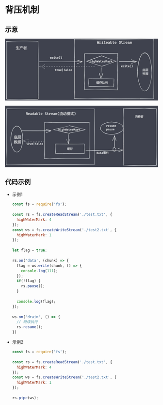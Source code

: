 # 背压机制

## 示意

![可写](image/可写.jpg)

![流动模式](image/流动模式.jpg)

## 代码示例

+ 示例1

    ```javascript
    const fs = require('fs');

    const rs = fs.createReadStream('./test.txt', {
      highWaterMark: 4
    });
    const ws = fs.createWriteStream('./test2.txt', {
      highWaterMark: 1
    });

    let flag = true;

    rs.on('data', (chunk) => {
      flag = ws.write(chunk, () => {
        console.log(111);
      });
      if(!flag) {
        rs.pause();
      }

      console.log(flag);
    });

    ws.on('drain', () => {
      // 继续执行
      rs.resume();
    })
    ```

+ 示例2

    ```javascript
    const fs = require('fs');

    const rs = fs.createReadStream('./test.txt', {
      highWaterMark: 4
    });
    const ws = fs.createWriteStream('./test2.txt', {
      highWaterMark: 1
    });

    rs.pipe(ws);
    ```

